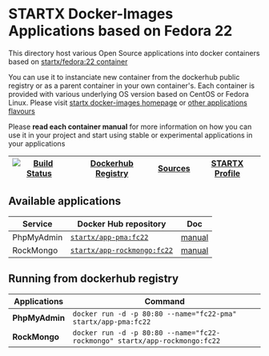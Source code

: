<!--[metadata]>
+++
title = "STARTX Docker Images Repository : Application in Fedora 22"
description = "Docker applications containers based on fedora 22 and deliverying main opensources project as container"
keywords = ["home, docker, startx, applications, fedora 22, container, swarm, compose, howto, "]
weight=3
+++
<![end-metadata]-->

# STARTX Docker-Images Applications based on Fedora 22

This directory host various Open Source applications into docker containers based on [startx/fedora:22 container](https://hub.docker.com/r/startx/fedora)

You can use it to instanciate new container from the dockerhub public registry 
or as a parent container in your own container's. 
Each container is provided with various underlying OS version based on CentOS or 
Fedora Linux. Please visit [startx docker-images homepage](https://github.com/startxfr/docker-images/)
or [other applications flavours](https://github.com/startxfr/docker-images/Applications#container-flavours)

Please **read each container manual** for more information on how you can use it in 
your project and start using stable or experimental applications in your applications

| [![Build Status](https://travis-ci.org/startxfr/docker-images.svg)](https://travis-ci.org/startxfr/docker-images) | [Dockerhub Registry](https://hub.docker.com/r/startx) | [Sources](https://github.com/startxfr/docker-images/)             | [STARTX Profile](https://github.com/startxfr) | 
|-------------------------------------------------------------------------------------------------------------------|-------------------------------------------------------|-------------------------------------------------------------------|-----------------------------------------------|

## Available applications

| Service         | Docker Hub repository                                                          | Doc
|-----------------|--------------------------------------------------------------------------------|--------------------------------
| PhpMyAdmin      | [`startx/app-pma:fc22`](https://hub.docker.com/r/startx/app-pma)               | [manual](pma/README.md)
| RockMongo       | [`startx/app-rockmongo:fc22`](https://hub.docker.com/r/startx/app-rockmongo)   | [manual](rockmongo/README.md)


## Running from dockerhub registry

| Applications        | Command                                                                   |
|---------------------|---------------------------------------------------------------------------|
| **PhpMyAdmin**      | `docker run -d -p 80:80 --name="fc22-pma" startx/app-pma:fc22`            | 
| **RockMongo**       | `docker run -d -p 80:80 --name="fc22-rockmongo" startx/app-rockmongo:fc22`| 
